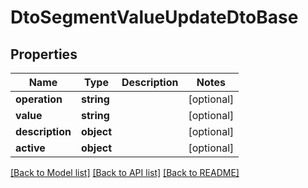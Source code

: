 # DtoSegmentValueUpdateDtoBase

## Properties
Name | Type | Description | Notes
------------ | ------------- | ------------- | -------------
**operation** | **string** |  | [optional] 
**value** | **string** |  | [optional] 
**description** | **object** |  | [optional] 
**active** | **object** |  | [optional] 

[[Back to Model list]](../README.md#documentation-for-models) [[Back to API list]](../README.md#documentation-for-api-endpoints) [[Back to README]](../README.md)



